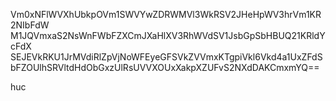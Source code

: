 Vm0xNFlWVXhUbkpOVm1SWVYwZDRWMVl3WkRSV2JHeHpWV3hrVm1KR2NIbFdW
M1JQVmxaS2NsWnFWbFZXCmJXaHlXV3RhWVdSV1JsbGpSbHBUQ21KRldYcFdX
SEJEVkRKU1JrMVdiRlZpVjNoWFEyeGFSVkZVVmxKTgpiVkl6Vkd4a1UxZFdS
bFZOUlhSRVltdHdObGxzUlRsUVVXOUxXakpXZUFvS2NXdDAKCmxmYQ==

huc